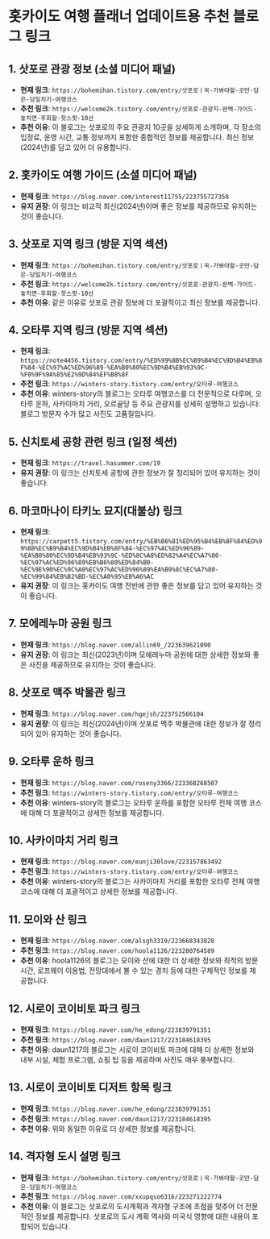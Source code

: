 # 홋카이도 여행 플래너 업데이트용 추천 블로그 링크

## 1. 삿포로 관광 정보 (소셜 미디어 패널)
- **현재 링크**: `https://bohemihan.tistory.com/entry/삿포로ㅣ꼭-가봐야할-곳만-담은-당일치기-여행코스`
- **추천 링크**: `https://welcome2k.tistory.com/entry/삿포로-관광지-완벽-가이드-놓치면-후회할-핫스팟-10선`
- **추천 이유**: 이 블로그는 삿포로의 주요 관광지 10곳을 상세하게 소개하며, 각 장소의 입장료, 운영 시간, 교통 정보까지 포함한 종합적인 정보를 제공합니다. 최신 정보(2024년)를 담고 있어 더 유용합니다.

## 2. 홋카이도 여행 가이드 (소셜 미디어 패널)
- **현재 링크**: `https://blog.naver.com/interest11755/223755727358`
- **유지 권장**: 이 링크는 비교적 최신(2024년)이며 좋은 정보를 제공하므로 유지하는 것이 좋습니다.

## 3. 삿포로 지역 링크 (방문 지역 섹션)
- **현재 링크**: `https://bohemihan.tistory.com/entry/삿포로ㅣ꼭-가봐야할-곳만-담은-당일치기-여행코스`
- **추천 링크**: `https://welcome2k.tistory.com/entry/삿포로-관광지-완벽-가이드-놓치면-후회할-핫스팟-10선`
- **추천 이유**: 같은 이유로 삿포로 관광 정보에 더 포괄적이고 최신 정보를 제공합니다.

## 4. 오타루 지역 링크 (방문 지역 섹션)
- **현재 링크**: `https://note4456.tistory.com/entry/%ED%99%8B%EC%B9%B4%EC%9D%B4%EB%8F%84-%EC%97%AC%ED%96%89-%EA%B0%80%EC%9D%B4%EB%93%9C-%F0%9F%9A%85%E2%9D%84%EF%B8%8F`
- **추천 링크**: `https://winters-story.tistory.com/entry/오타루-여행코스`
- **추천 이유**: winters-story의 블로그는 오타루 여행코스를 더 전문적으로 다루며, 오타루 운하, 사카이마치 거리, 오르골당 등 주요 관광지를 상세히 설명하고 있습니다. 블로그 방문자 수가 많고 사진도 고품질입니다.

## 5. 신치토세 공항 관련 링크 (일정 섹션)
- **현재 링크**: `https://travel.hasummer.com/19`
- **유지 권장**: 이 링크는 신치토세 공항에 관한 정보가 잘 정리되어 있어 유지하는 것이 좋습니다.

## 6. 마코마나이 타키노 묘지(대불상) 링크
- **현재 링크**: `https://carpett5.tistory.com/entry/%EB%B6%81%ED%95%B4%EB%8F%84%ED%99%8B%EC%B9%B4%EC%9D%B4%EB%8F%84-%EC%97%AC%ED%96%89-%EA%B0%80%EC%9D%B4%EB%93%9C-%ED%8C%A8%ED%82%A4%EC%A7%80-%EC%97%AC%ED%96%89%EB%B6%80%ED%84%B0-%EC%9E%90%EC%9C%A0%EC%97%AC%ED%96%89%EA%B9%8C%EC%A7%80-%EC%99%84%EB%B2%BD-%EC%A0%95%EB%A6%AC`
- **유지 권장**: 이 링크는 홋카이도 여행 전반에 관한 좋은 정보를 담고 있어 유지하는 것이 좋습니다.

## 7. 모에레누마 공원 링크
- **현재 링크**: `https://blog.naver.com/allin69_/223639621090`
- **유지 권장**: 이 링크는 최신(2023년)이며 모에레누마 공원에 대한 상세한 정보와 좋은 사진을 제공하므로 유지하는 것이 좋습니다.

## 8. 삿포로 맥주 박물관 링크
- **현재 링크**: `https://blog.naver.com/hgejsh/223752566104`
- **유지 권장**: 이 링크는 최신(2024년)이며 삿포로 맥주 박물관에 대한 정보가 잘 정리되어 있어 유지하는 것이 좋습니다.

## 9. 오타루 운하 링크
- **현재 링크**: `https://blog.naver.com/roseny3366/223368268507`
- **추천 링크**: `https://winters-story.tistory.com/entry/오타루-여행코스`
- **추천 이유**: winters-story의 블로그는 오타루 운하를 포함한 오타루 전체 여행 코스에 대해 더 포괄적이고 상세한 정보를 제공합니다.

## 10. 사카이마치 거리 링크
- **현재 링크**: `https://blog.naver.com/eunji30love/223157863492`
- **추천 링크**: `https://winters-story.tistory.com/entry/오타루-여행코스`
- **추천 이유**: winters-story의 블로그는 사카이마치 거리를 포함한 오타루 전체 여행 코스에 대해 더 포괄적이고 상세한 정보를 제공합니다.

## 11. 모이와 산 링크
- **현재 링크**: `https://blog.naver.com/alsgh3319/223668343828`
- **추천 링크**: `https://blog.naver.com/hoola1126/223280764589`
- **추천 이유**: hoola1126의 블로그는 모이와 산에 대한 더 상세한 정보와 최적의 방문 시간, 로프웨이 이용법, 전망대에서 볼 수 있는 경치 등에 대한 구체적인 정보를 제공합니다.

## 12. 시로이 코이비토 파크 링크
- **현재 링크**: `https://blog.naver.com/he_edong/223839791351`
- **추천 링크**: `https://blog.naver.com/daun1217/223184618395`
- **추천 이유**: daun1217의 블로그는 시로이 코이비토 파크에 대해 더 상세한 정보와 내부 시설, 체험 프로그램, 쇼핑 팁 등을 제공하며 사진도 매우 풍부합니다.

## 13. 시로이 코이비토 디저트 항목 링크
- **현재 링크**: `https://blog.naver.com/he_edong/223839791351`
- **추천 링크**: `https://blog.naver.com/daun1217/223184618395`
- **추천 이유**: 위와 동일한 이유로 더 상세한 정보를 제공합니다.

## 14. 격자형 도시 설명 링크
- **현재 링크**: `https://bohemihan.tistory.com/entry/삿포로ㅣ꼭-가봐야할-곳만-담은-당일치기-여행코스`
- **추천 링크**: `https://blog.naver.com/xxupqso6316/223271222774`
- **추천 이유**: 이 블로그는 삿포로의 도시계획과 격자형 구조에 초점을 맞추어 더 전문적인 정보를 제공합니다. 삿포로의 도시 계획 역사와 미국식 영향에 대한 내용이 포함되어 있습니다.
